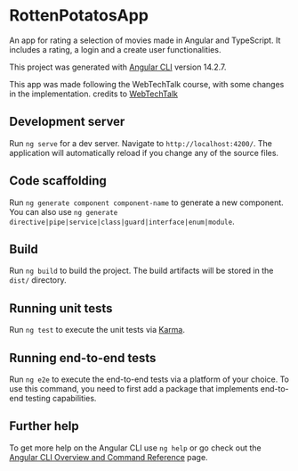 # RottenPotatosApp

An app for rating a selection of movies made in Angular and TypeScript. It includes a rating, a login and a create user functionalities.

This project was generated with [Angular CLI](https://github.com/angular/angular-cli) version 14.2.7.

This app was made following the WebTechTalk course, with some changes in the implementation.
  credits to [WebTechTalk](https://www.youtube.com/playlist?list=PLoC8Q0moRTSj9621k87pLtAc2MFn8XcLn)

## Development server

Run `ng serve` for a dev server. Navigate to `http://localhost:4200/`. The application will automatically reload if you change any of the source files.

## Code scaffolding

Run `ng generate component component-name` to generate a new component. You can also use `ng generate directive|pipe|service|class|guard|interface|enum|module`.

## Build

Run `ng build` to build the project. The build artifacts will be stored in the `dist/` directory.

## Running unit tests

Run `ng test` to execute the unit tests via [Karma](https://karma-runner.github.io).

## Running end-to-end tests

Run `ng e2e` to execute the end-to-end tests via a platform of your choice. To use this command, you need to first add a package that implements end-to-end testing capabilities.

## Further help

To get more help on the Angular CLI use `ng help` or go check out the [Angular CLI Overview and Command Reference](https://angular.io/cli) page.
